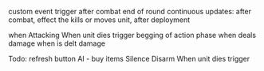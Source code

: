 custom event trigger
after combat
end of round
continuous
  updates: after combat, effect the kills or moves unit, after deployment

when Attacking
When unit dies trigger
begging of action phase
when deals damage
when is delt damage


Todo:
refresh button
AI - buy items
Silence
Disarm
When unit dies trigger
